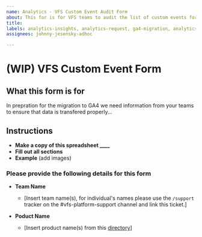 ```yaml
---
name: Analytics - VFS Custom Event Audit Form 
about: This for is for VFS teams to audit the list of custom events for each of their products. 
title:
labels: analytics-insights, analytics-request, ga4-migration, analytics-insights-form
assignees: johnny-jesensky-adhoc

---
```


# (WIP) VFS Custom Event Form 

## What this form is for
In prepration for the migration to GA4 we need information from your teams to ensure that data is transfered properly...

## Instructions
- **Make a copy of this spreadsheet ____**
- **Fill out all sections**
- **Example** (add images)

### Please provide the following details for this form 

- **Team Name**

    - [Insert team name(s), for individual's names please use the `/support` tracker on the #vfs-platform-support channel and link this ticket.]

- **Poduct Name**

    - [Insert product name(s) from this [directory](https://depo-platform-documentation.scrollhelp.site/getting-started/vfs-product-directory)]
